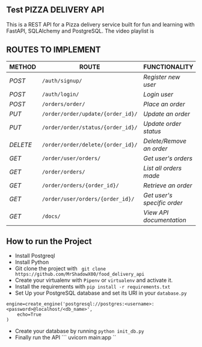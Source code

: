 ## Test PIZZA DELIVERY API
This is a REST API for a Pizza delivery service built for fun and learning with FastAPI, SQLAlchemy and PostgreSQL. The video playlist is 


## ROUTES TO IMPLEMENT
| METHOD | ROUTE | FUNCTIONALITY |ACCESS|
| ------- | ----- | ------------- | ------------- |
| *POST* | ```/auth/signup/``` | _Register new user_| _All users_|
| *POST* | ```/auth/login/``` | _Login user_|_All users_|
| *POST* | ```/orders/order/``` | _Place an order_|_All users_|
| *PUT* | ```/order/order/update/{order_id}/``` | _Update an order_|_All users_|
| *PUT* | ```/order/order/status/{order_id}/``` | _Update order status_|_Superuser_|
| *DELETE* | ```/order/order/delete/{order_id}/``` | _Delete/Remove an order_ |_All users_|
| *GET* | ```/order/user/orders/``` | _Get user's orders_|_All users_|
| *GET* | ```/order/orders/``` | _List all orders made_|_Superuser_|
| *GET* | ```/order/orders/{order_id}/``` | _Retrieve an order_|_Superuser_|
| *GET* | ```/order/user/orders/{order_id}/``` | _Get user's specific order_|
| *GET* | ```/docs/``` | _View API documentation_|_All users_|

## How to run the Project
- Install Postgreql
- Install Python
- Git clone the project with ``` git clone https://github.com/MrShadowX00/food_delivery_api```
- Create your virtualenv with `Pipenv` or `virtualenv` and activate it.
- Install the requirements with ``` pip install -r requirements.txt ```
- Set Up your PostgreSQL database and set its URI in your ```database.py```
```
engine=create_engine('postgresql://postgres:<username>:<password>@localhost/<db_name>',
    echo=True
)
```

- Create your database by running ``` python init_db.py ```
- Finally run the API
``` uvicorn main:app ``